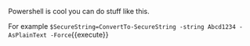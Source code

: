 Powershell is cool you can do stuff like this.

For example `$SecureString=ConvertTo-SecureString -string Abcd1234 -AsPlainText -Force`{{execute}}